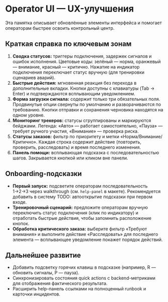 # Operator UI — UX-улучшения

Эта памятка описывает обновлённые элементы интерфейса и помогает операторам быстрее освоить контрольный центр.

## Краткая справка по ключевым зонам

1. **Сводка статусов:** триггеры подключения, задержек сигналов и ошибок исполнения. Цветовые коды: зелёный — норма, оранжевый — внимание, красный — критично. Нажатие на индикатор подключения переключает статус вручную (для тренировки сценариев аварий).
2. **Быстрые действия:** мгновенная реакция без перехода в дополнительные вкладки. Кнопки доступны с клавиатуры (Tab → Enter) и подтверждаются всплывающим уведомлением.
3. **Форма загрузки сигнала:** содержит только три обязательных поля. Продвинутые опции свернуты по умолчанию и разворачиваются по требованию. Кнопки отправки и сохранения черновика находятся на одном уровне.
4. **Мониторинг трекеров:** статусы сгруппированы и маркируются бейджами. Легенда: «Авто» — работает самостоятельно, «Пауза» — требует ручного участия, «Внимание» — проверка риска.
5. **Статусы заказов:** фильтр по приоритету и метки «Норма/Внимание/Критично». Каждая строка содержит действие (повторить, проверить, расследовать) и время последнего изменения.
6. **Панель помощи:** всплывающая подсказка с последовательностью шагов. Закрывается кнопкой или кликом вне панели.

## Onboarding-подсказки

- **Первый запуск:** подсветите операторам последовательность 1→2→3 через walkthrough (см. `help-panel` в макете). Рекомендуется добавить в систему TODO: автооткрытие подсказки при первом входе.
- **Тренировочный сценарий:** предложите операторам вручную переключить статус подключения (клик по индикатору) и отработать быстрые действия, чтобы запомнить расположение кнопок.
- **Обработка критического заказа:** выберите фильтр «Требуют внимания» и выполните действие «Расследовать» для последнего элемента — всплывающее уведомление покажет порядок действий.

## Дальнейшее развитие

- Добавить подсветку горячих клавиш в подсказке (например, R — обновить сигналы, P — пауза).
- Синхронизировать состояния quick actions с backend-метриками для отображения фактического результата.
- Расширить help-панель ссылками на полноценный runbook и карточки инцидентов.
